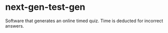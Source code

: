 # next-gen-test-gen
Software that generates an online timed quiz. Time is deducted for incorrect answers.
